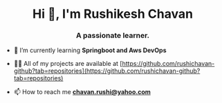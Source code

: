 <h1 align="center">Hi 👋, I'm Rushikesh Chavan</h1>
<h3 align="center">A passionate learner.</h3>

- 🌱 I’m currently learning **Springboot and Aws DevOps**


- 👨‍💻 All of my projects are available at [https://github.com/rushichavan-github?tab=repositories](https://github.com/rushichavan-github?tab=repositories)

- 📫 How to reach me **chavan.rushi@yahoo.com**

